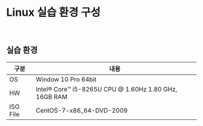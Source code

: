 # Linux 실습 환경 구성

<br/>

## 실습 환경
구분 | 내용
--- | ---
OS | Window 10 Pro 64bit
HW | Intel® Core™ i5-8265U CPU @ 1.60Hz 1.80 GHz, 16GB RAM
ISO File | CentOS-7-x86_64-DVD-2009
